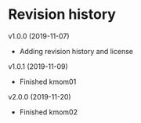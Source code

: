 Revision history
================



v1.0.0 (2019-11-07)


* Adding revision history and license


v1.0.1 (2019-11-09)


* Finished kmom01


v2.0.0 (2019-11-20)


* Finished kmom02
